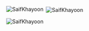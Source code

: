 

<p><img align="left" src="https://github-readme-stats.vercel.app/api/top-langs?username=SaifKhayoon&show_icons=true&locale=en&layout=compact" alt="SaifKhayoon" /></p>

<p>&nbsp;<img align="center" src="https://github-readme-stats.vercel.app/api?username=SaifKhayoon&show_icons=true&locale=en" alt="SaifKhayoon" /></p>

<p><img align="center" src="https://github-readme-streak-stats.herokuapp.com/?user=SaifKhayoon&" alt="SaifKhayoon" /></p>
